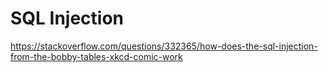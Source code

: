 # SQL Injection

https://stackoverflow.com/questions/332365/how-does-the-sql-injection-from-the-bobby-tables-xkcd-comic-work